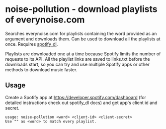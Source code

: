 # noise-pollution - download playlists of everynoise.com

Searches everynoise.com for playlists containing the word provided as an
argument and downloads them. Can be used to download all the playlists at once.
Requires [spotify_dl](https://github.com/SathyaBhat/spotify-dl).

Playlists are downloaded one at a time because Spotify limits the number of
requests to its API. All the playlist links are saved to links.txt before
the downloads start, so you can try and use multiple Spotify apps or other
methods to download music faster.

## Usage

Create a Spotify app at https://developer.spotify.com/dashboard
(for detailed instructions check out spotify_dl docs) and get app's client id and secret.

```
usage: noise-pollution <word> <client-id> <client-secret>
Use "" as <word> to match every playlist.
```
